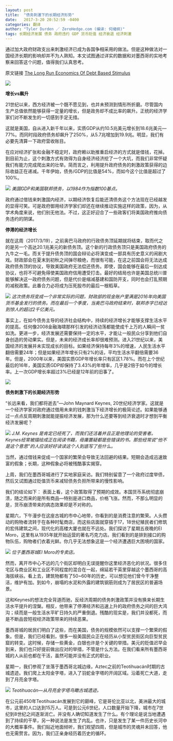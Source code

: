 ```yaml
---
layout: post
title:  "债务刺激下的长期经济形势"
date:   2017-3-20 20:52:59 -0400
categories: 翻译
author: "Tyler Durden ／ ZeroHedge.com (编译: 何绪纲)"
tags: 长期经济发展 债务 政府违约 GDP 货币贬值 经济衰退 经济刺激
---
```


通过加大政府财政支出来刺激经济已成为各国争相采用的做法。但是这种做法对一国经济长期的影响却并不为人熟知。本文试图通过详实的数据和对墨西哥的实地考察来回答这个问题，值得我们认真思考。

原文链接 [The Long Run Economics Of Debt Based Stimulus](http://www.zerohedge.com/news/2017-03-18/long-run-economics-debt-based-stimulus)


![](http://hexugang.us-ca.ufileos.com/davis_id_3-1.jpg)


**增长vs飙升**

21世纪以来，西方经济被一个既不愿见到，也并未预测到情形所折磨。尽管国内生产总值依然能够获得一定量的增长，但是政务却不成比率的飙升。正统的经济学家们对不断发生的一切感到手足无措。

这就是美国，自从进入新千年以来，实质GDP从约10.5兆美元增长到18.6兆美元—77%。而同时段政府债务却飙升了250%，从5.7兆增加到19.9兆。明显，我们有必要先清算一下政府营收账目。

在应对经济扩张和金融不稳定时，政府赖以助推重启经济的方式就是借钱，花掉。到目前为止，这个刺激方式有效得为自身经济经济挖了一个大坑，而我们非常怀疑我们有能力完成爬出来的壮举。简而言之，利用提升政府债务的刺激政策获得的边际收益正在递减。千年伊始，债务/GDP的比值是54%，而如今这个比值是超过了100%。

![](http://hexugang.us-ca.ufileos.com/The-Long-Run-Economics-Of-Debt-Based-Stimulus/1-US-GDP-and-Fedral-Debt-Indexed.png?UCloudPublicKey=rUAta81iLjKyrHEvAccnSa%2FDQcZV8GHr34qqMegTP0%2B%2F7ZT22QrBfQ%3D%3D&Signature=1PE5TY1FsrfM1%2Fh7eCa0uwoRx6I%3D&Expires=1490033886)
*美国GDP和美国联邦债务，以1984作为指数100基点。*

政府通过借钱来刺激国内经济，以期经济恢复后能还清债务这个方法现在已经越发的显得可笑。可是政府御用经济学家们却还在继续推动实施这样的政策，因为，从学术角度来说，他们别无他法。不过，这正好迎合了一些政客们将美国政府推向债务违约的阴谋。

**停滞的经济增长**

就在这周（2017/3/19），之前奥巴马政府的行政债务顶延期就将结束，取而代之的是另一个高达20.1兆美元的新债务顶。这个新的行政债务顶只是美国政府债务的九牛之一毛。而关于提升债务顶的国会辩论必将演变成一部具有历史意义的闹剧大戏。财政部会在夏末到初秋之间弹尽粮绝，而很有可能，在这之前国会将无法达成政府债务顶的协议，导致美国政府无法偿还债务。即使，国会能够在最后一刻达成协议，也将不可避免得使美国政府信用遭受打击。最好的结局也许是美国总统川普能够解决这一政府债务问题，但是代价是缩减基建和国防开支，同时也会打乱预期的减税政策。此番合力必将成为压死股市的最后一根稻草。

![](http://hexugang.us-ca.ufileos.com/The-Long-Run-Economics-Of-Debt-Based-Stimulus/2-treasury-cash-1024x413.png?UCloudPublicKey=rUAta81iLjKyrHEvAccnSa%2FDQcZV8GHr34qqMegTP0%2B%2F7ZT22QrBfQ%3D%3D&Signature=hWQr9GVfBv6jLwCfnR4MG0A%2FgIQ%3D&Expires=1490034166)
*这次债务将变成一个非常实际的问题，财政部的现金账户里满是2016年向美国货币基金发行的债务。而在最后一个季度，当奥巴马政府结束时，联邦赤字已经达到惊人的超过2千亿美元。*

事实上，在如今债务主导的经济社会结构中，持续的经济增长才能够支撑生活水平的提高。任何像2008金融海啸那样引发的经济动荡都能使成千上万的人瞬间一贫如洗。更进一步，经济发展还需要保持一定的水平，才能让一般民众分享到他们自身创造的劳动果实。但是，未来的经济成长率却很难预测。进入21世纪以来，美国经济的发展并未实现成长的目标。如果经济保持每年3%的增速，人民生活水平翻倍需要24年；但是如果经济年增长只有2%的话，平均生活水平翻倍需要36年。但是，2000年以来，美国实质GDP年增长率只有区区1.78%。而在上个世纪最后的16年，美国实质GDP却保持了3.43%的年增率，几乎是2倍于如今的增长率。上一次GDP增长率超过3%已经是12年前的旧事了。

![](http://hexugang.us-ca.ufileos.com/The-Long-Run-Economics-Of-Debt-Based-Stimulus/3-united-states-gdp-growth-annual@3x-1024x477.png?UCloudPublicKey=rUAta81iLjKyrHEvAccnSa%2FDQcZV8GHr34qqMegTP0%2B%2F7ZT22QrBfQ%3D%3D&Signature=kLoAJfx0N%2FnKuW4nJvlW4OSa7B8%3D&Expires=1490034259)

**债务刺激下的长期经济形势**

“长远来看，我们都将逝去”—John Maynard Keynes, 20世纪经济学家。这就是一个经济学家对政府通过借用未来的钱刺激当下经济增长的极简论述。如果能够通过一点点反周期刺激就能提振经济发展，那为什么还要等到经济衰退时才想到平衡经济发展呢？

![](http://hexugang.us-ca.ufileos.com/The-Long-Run-Economics-Of-Debt-Based-Stimulus/12UP-Keynes-facebookJumbo-1024x536.jpg?UCloudPublicKey=rUAta81iLjKyrHEvAccnSa%2FDQcZV8GHr34qqMegTP0%2B%2F7ZT22QrBfQ%3D%3D&Signature=pmVl0ICxmaeHkC6oDbAwsg%2FbBrE%3D&Expires=1490034351)
*J.M. Keynes 是肯定已经死了，而我们还活着并且正是他理论的受害者。Keynes经常被描绘成正在阅读书籍，毋庸置疑都是些错误的书。那些经常说“他不是这个意思”的人应该好好读读这个人到底写了些什么。*

当然，通过借钱来促成一个国家的繁荣会导致无法回避的结果。短期会造成迅速致富的假象；长期，这种假象必将被残酷事实揭穿。

上周，我们在墨西哥城进行了实地家庭采访。我们特别留意了一个政府过度举债，然后又试图通过贬值货币来减轻债务负担所带来的慢性影响。

我们的结论如下：
表面上看，这个政策取得了预期的成效。本国货币系统彻底崩溃，随之而来的是所有商品—特别是进口商品，价格飞涨。然而，不那么明显的是，货币崩溃带来的病态效果却是不对称的。

星期六，下午漫步在这座古城的市中心地带，你看到的是消费注意的繁荣。人头攒动的购物者流转于在各种时髦商店，而这些店面就穿插于17，18世纪殖民者们修筑的宏伟建筑之间，现代化的高楼大厦也就在不远处。我们探访了星期五夜晚的El Moro，这里有从1935年就开始运营的著名巧克力店。我们看到的是排到接口的购物队伍，购物者们衣着光鲜。你几乎无法想象这是一个经济遭遇巨大困境的国家。

![](http://hexugang.us-ca.ufileos.com/The-Long-Run-Economics-Of-Debt-Based-Stimulus/Churreria_ElMoro-1024x428.jpg?UCloudPublicKey=rUAta81iLjKyrHEvAccnSa%2FDQcZV8GHr34qqMegTP0%2B%2F7ZT22QrBfQ%3D%3D&Signature=SKh2ZZMrhXPqHLp8lZFUfmewsNo%3D&Expires=1490034444)
*位于墨西哥城El Moro的专卖店。*

然而，离开市中心不远的几个街区却明白无误提醒你这里经济恶化的状况。很多住宅区与商业区和工业区不同程度的混合在一起，绵延若干英里穿越这个墨西哥的高海拔峡谷。看上去，建筑物都有了50~60年的历史，可以想见他们曾今干净整洁，维护有加。到如今，崩塌的水泥和外露的建筑钢筋则成为了居民区的普遍场景。

这和Keynes的想法完全背道而驰，反经济周期的债务刺激政策并没有换来长期生活水平提升的涅槃。相反，他带来了停滞经济和迅速上升的政府债务之间的巨大鸿沟；续而是一般生活水平旷日持久的严重倒退。残酷的现实是，我们并没都死，而是不断品尝短视经济政策带来的持续恶果。

墨西哥城的居民们明白了这些，而在美国，债务的规模依然可以支撑一个繁荣的假象。但是，我们已经看到，很多一般美国民众正在经历从小型贫民街区向巨型贫民窟的转变。这时候，存储一些黄金，白银也许是个关键的举措。美元的贬值迟早会到来，我们也只好提前做出应对的举措，不管是什么方法。在我们看来所有墨西哥城的人从前也都在干活，虽然可能并没有正式的职业。

星期一，我们参观了坐落于墨西哥北城边缘，Aztec之前的Teotihuacán时期的古城遗迹。我们爬上太阳金字塔，进入了羽蛇金字塔的开阔区域。沿着死亡大道，走到了月亮金字塔。

![](http://hexugang.us-ca.ufileos.com/Teotihuacan.jpg?UCloudPublicKey=rUAta81iLjKyrHEvAccnSa%2FDQcZV8GHr34qqMegTP0%2B%2F7ZT22QrBfQ%3D%3D&Signature=ey5d4CxCFp1%2B82t3eLZCufKvwjw%3D&Expires=1490034495)
*Teotihuacán—从月亮金字塔鸟瞰古城遗迹。*

在公元前450年Teotihuacán发展到它的巅峰，它是哥伦比亚以北，美洲最大的城市，这里的人口达到15万人。可是到公元6世纪，人口数量开始下降，城市在7世纪到8世纪之间逐渐消亡。并没有人确切知道发生了什么。有个理论是说当地遭遇到了持续的干旱，另一种说法是发生了内乱。也许，只是发生了某一件历史长河中的大概率事件。我们贴近地面倾听，我们观望四周，但是城市的灵魂并未回答，他也无需赘言。因为，我们正亲身经历着历史的循环。
